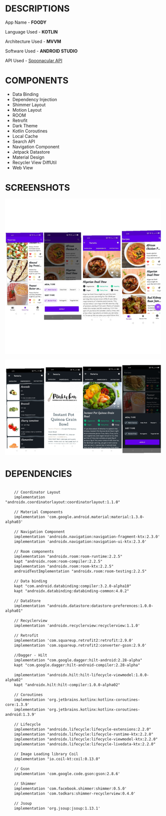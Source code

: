 # DESCRIPTIONS

App Name - **FOODY**
 
Language Used - **KOTLIN**
 
Architecture Used - **MVVM**

Software Used - **ANDROID STUDIO**

API Used - [Spoonacular API](https://spoonacular.com/food-api)

# COMPONENTS

- Data Binding
- Dependency Injection
- Shimmer Layout
- Motion Layout
- ROOM 
- Retrofit
- Dark Theme
- Kotlin Coroutines
- Local Cache
- Search API
- Navigation Component
- Jetpack Datastore
- Material Design
- Recycler View DiffUtil
- Web View

# SCREENSHOTS

![](Images/img1.jpg) 

![](Images/img2.jpg)

# DEPENDENCIES

```

    // Coordinator Layout
    implementation "androidx.coordinatorlayout:coordinatorlayout:1.1.0"

    // Material Components
    implementation 'com.google.android.material:material:1.3.0-alpha03'

    // Navigation Component
    implementation 'androidx.navigation:navigation-fragment-ktx:2.3.0'
    implementation 'androidx.navigation:navigation-ui-ktx:2.3.0'

    // Room components
    implementation "androidx.room:room-runtime:2.2.5"
    kapt "androidx.room:room-compiler:2.2.5"
    implementation "androidx.room:room-ktx:2.2.5"
    androidTestImplementation "androidx.room:room-testing:2.2.5"

    // Data binding
    kapt "com.android.databinding:compiler:3.2.0-alpha10"
    kapt "androidx.databinding:databinding-common:4.0.2"

    // DataStore
    implementation "androidx.datastore:datastore-preferences:1.0.0-alpha01"

    // Recyclerview
    implementation 'androidx.recyclerview:recyclerview:1.1.0'

    // Retrofit
    implementation 'com.squareup.retrofit2:retrofit:2.9.0'
    implementation 'com.squareup.retrofit2:converter-gson:2.9.0'

    //Dagger - Hilt
    implementation "com.google.dagger:hilt-android:2.28-alpha"
    kapt "com.google.dagger:hilt-android-compiler:2.28-alpha"

    implementation "androidx.hilt:hilt-lifecycle-viewmodel:1.0.0-alpha02"
    kapt "androidx.hilt:hilt-compiler:1.0.0-alpha02"

    // Coroutines
    implementation 'org.jetbrains.kotlinx:kotlinx-coroutines-core:1.3.9'
    implementation 'org.jetbrains.kotlinx:kotlinx-coroutines-android:1.3.9'

    // Lifecycle
    implementation "androidx.lifecycle:lifecycle-extensions:2.2.0"
    implementation "androidx.lifecycle:lifecycle-runtime-ktx:2.2.0"
    implementation "androidx.lifecycle:lifecycle-viewmodel-ktx:2.2.0"
    implementation "androidx.lifecycle:lifecycle-livedata-ktx:2.2.0"

    // Image Loading library Coil
    implementation "io.coil-kt:coil:0.13.0"

    // Gson
    implementation 'com.google.code.gson:gson:2.8.6'

    // Shimmer
    implementation 'com.facebook.shimmer:shimmer:0.5.0'
    implementation 'com.todkars:shimmer-recyclerview:0.4.0'

    // Jsoup
    implementation 'org.jsoup:jsoup:1.13.1'
    
```
